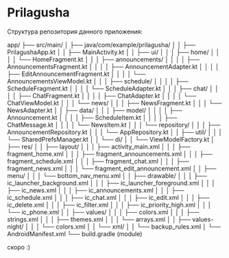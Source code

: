 # Prilagusha

Структура репозитория данного приложения: 

app/
├── src/main/
│   ├── java/com/example/prilagusha/
│   │   ├── PrilagushaApp.kt
│   │   ├── MainActivity.kt
│   │   ├── ui/
│   │   │   ├── home/
│   │   │   │   └── HomeFragment.kt
│   │   │   ├── announcements/
│   │   │   │   ├── AnnouncementsFragment.kt
│   │   │   │   ├── AnnouncementAdapter.kt
│   │   │   │   ├── EditAnnouncementFragment.kt
│   │   │   │   └── AnnouncementsViewModel.kt
│   │   │   ├── schedule/
│   │   │   │   ├── ScheduleFragment.kt
│   │   │   │   └── ScheduleAdapter.kt
│   │   │   ├── chat/
│   │   │   │   ├── ChatFragment.kt
│   │   │   │   ├── ChatAdapter.kt
│   │   │   │   └── ChatViewModel.kt
│   │   │   └── news/
│   │   │       ├── NewsFragment.kt
│   │   │       └── NewsAdapter.kt
│   │   ├── data/
│   │   │   ├── model/
│   │   │   │   ├── Announcement.kt
│   │   │   │   ├── ScheduleItem.kt
│   │   │   │   ├── ChatMessage.kt
│   │   │   │   └── NewsItem.kt
│   │   │   └── repository/
│   │   │       ├── AnnouncementRepository.kt
│   │   │       └── AppRepository.kt
│   │   ├── util/
│   │   │   └── SharedPrefsManager.kt
│   │   └── di/
│   │       └── ViewModelFactory.kt
│   ├── res/
│   │   ├── layout/
│   │   │   ├── activity_main.xml
│   │   │   ├── fragment_home.xml
│   │   │   ├── fragment_announcements.xml
│   │   │   ├── fragment_schedule.xml
│   │   │   ├── fragment_chat.xml
│   │   │   ├── fragment_news.xml
│   │   │   └── fragment_edit_announcement.xml
│   │   ├── menu/
│   │   │   └── bottom_nav_menu.xml
│   │   ├── drawable/
│   │   │   ├── ic_launcher_background.xml
│   │   │   ├── ic_launcher_foreground.xml
│   │   │   ├── ic_news.xml
│   │   │   ├── ic_announcements.xml
│   │   │   ├── ic_schedule.xml
│   │   │   ├── ic_chat.xml
│   │   │   ├── ic_edit.xml
│   │   │   ├── ic_delete.xml
│   │   │   ├── ic_filter.xml
│   │   │   ├── ic_priority_high.xml
│   │   │   └── ic_phone.xml
│   │   ├── values/
│   │   │   ├── colors.xml
│   │   │   ├── strings.xml
│   │   │   ├── themes.xml
│   │   │   └── arrays.xml
│   │   ├── values-night/
│   │   │   └── colors.xml
│   │   └── xml/
│   │       └── backup_rules.xml
│   └── AndroidManifest.xml
└── build.gradle (module)

скоро :)
